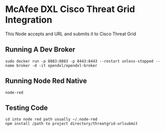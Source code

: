 # McAfee DXL Cisco Threat Grid Integration

This Node accepts and URL and submits it to Cisco Threat Grid

## Running A Dev Broker
```
sudo docker run -p 8883:8883 -p 8443:8443 --restart unless-stopped --name broker -d -it opendxl/opendxl-broker
```

## Running Node Red Native
```
node-red
```

## Testing Code
``` 
cd into node red path usually ~/.node-red
npm install /path to project directory/threatgrid-urlsubmit 
```



